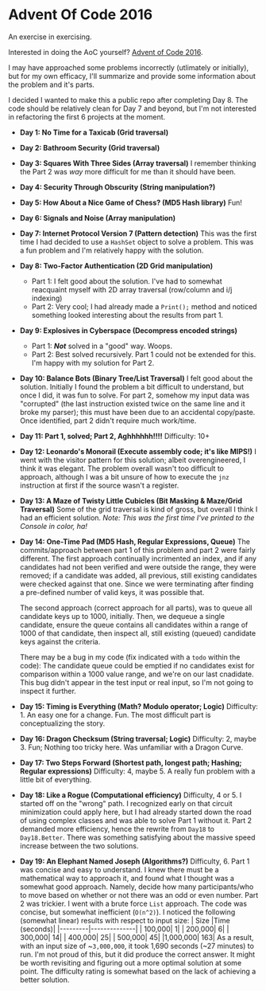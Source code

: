 # Advent Of Code 2016
An exercise in exercising.

Interested in doing the AoC yourself?  [Advent of Code 2016](http://adventofcode.com/2016).

I may have approached some problems incorrectly (utlimately or initially), but for my own efficacy, I'll summarize and provide some information about the problem and it's parts.

I decided I wanted to make this a public repo after completing Day 8. The code should be relatively clean for Day 7 and beyond, but I'm not interested in refactoring the first 6 projects at the moment.

- **Day 1:  No Time for a Taxicab  (Grid traversal)**

- **Day 2: Bathroom Security (Grid traversal)**

- **Day 3: Squares With Three Sides (Array traversal)**
  I remember thinking the Part 2 was *way* more difficult for me than it should have been.

- **Day 4: Security Through Obscurity (String manipulation?)**

- **Day 5: How About a Nice Game of Chess? (MD5 Hash library)**
  Fun!
- **Day 6: Signals and Noise (Array manipulation)**

- **Day 7: Internet Protocol Version 7 (Pattern detection)**
  This was the first time I had decided to use a `HashSet` object to solve a problem.  This was a fun problem and I'm relatively happy with the solution.

- **Day 8: Two-Factor Authentication (2D Grid manipulation)**
  - Part 1: I felt good about the solution. I've had to somewhat reacquaint myself with 2D array traversal (row/column and i/j indexing)
  - Part 2: Very cool; I had already made a `Print();` method and noticed something looked interesting about the results from part 1.

- **Day 9: Explosives in Cyberspace (Decompress encoded strings)**
  - Part 1: ***Not*** solved in a "good" way. Woops.
  - Part 2: Best solved recursively. Part 1 could not be extended for this. I'm happy with my solution for Part 2.

- **Day 10: Balance Bots (Binary Tree/List Traversal)**
  I felt good about the solution. Initially I found the problem a bit difficult to understand, but once I did, it was fun to solve. For part 2, somehow my input data was "corrupted" (the last instruction existed twice on the same line and it broke my parser); this must have been due to an accidental copy/paste. Once identified, part 2 didn't require much work/time.

- **Day 11: Part 1, solved; Part 2, Aghhhhhh!!!!**
  Difficulty: 10+

- **Day 12: Leonardo's Monorail (Execute assembly code; it's like MIPS!)**
  I went with the visitor pattern for this solution; albeit overengineered, I think it was elegant. The problem overall wasn't too difficult to approach, although I was a bit unsure of how to execute the `jnz` instruction at first if the source wasn't a register.

- **Day 13: A Maze of Twisty Little Cubicles (Bit Masking & Maze/Grid Traversal)**
Some of the grid traversal is kind of gross, but overall I think I had an efficient solution. *Note: This was the first time I've printed to the Console in color, ha!*

- **Day 14: One-Time Pad (MD5 Hash, Regular Expressions, Queue)**
  The commits/approach between part 1 of this problem and part 2 were fairly different.  The first approach continually incrimented an index, and if any candidates had not been verified and were outside the range, they were removed; if a candidate was added, all previous, still existing candidates were checked against that one. Since we were terminating after finding a pre-defined number of valid keys, it was possible that.

  The second approach (correct approach for all parts), was to queue all candidate keys up to 1000, initially. Then, we dequeue a single candidate, ensure the queue contains all candidates within a range of 1000 of that candidate, then inspect all, still existing (queued) candidate keys against the criteria. 

  There may be a bug in my code (fix indicated with a `todo` within the code): The candidate queue could be emptied if no candidates exist for comparison within a 1000 value range, and we're on our last cnadidate. This bug didn't appear in the test input or real input, so I'm not going to inspect it further.

- **Day 15: Timing is Everything (Math? Modulo operator; Logic)**
  Difficulty: 1.
  An easy one for a change. Fun. The most difficult part is conceptualizing the story.

- **Day 16: Dragon Checksum (String traversal; Logic)**
  Difficulty: 2, maybe 3.
  Fun; Nothing too tricky here. Was unfamiliar with a Dragon Curve.

- **Day 17: Two Steps Forward (Shortest path, longest path; Hashing; Regular expressions)**
  Difficulty: 4, maybe 5.
  A really fun problem with a little bit of everything.

- **Day 18: Like a Rogue (Computational efficiency)**
  Difficulty, 4 or 5.
  I started off on the "wrong" path. I recognized early on that circuit minimization could apply here, but I had already started down the road of using complex classes and was able to solve Part 1 without it. Part 2 demanded more efficiency, hence the rewrite from `Day18` to `Day18.Better`.  There was something satisfying about the massive speed increase between the two solutions.

- **Day 19: An Elephant Named Joseph (Algorithms?)**
  Difficulty, 6.
  Part 1 was concise and easy to understand. I knew there must be a mathematical way to approach it, and found what I thought was a somewhat good approach. Namely, decide how many participants/who to move based on whether or not there was an odd or even number. Part 2 was trickier. I went with a brute force `List` approach. The code was concise, but somewhat inefficient (`O(n^2)`). I noticed the following (somewhat linear) results with respect to input size:
|  Size   |Time (seconds)|
|---------|--------------|
|  100,000|             1|
|  200,000|             6|
|  300,000|            14|
|  400,000|            25|
|  500,000|            45|
|1,000,000|           163|
As a result, with an input size of ~`3,000,000`, it took 1,690 seconds (~27 minutes) to run. I'm not proud of this, but it did produce the correct answer. It might be worth revisiting and figuring out a more optimal solution at some point. The difficulty rating is somewhat based on the lack of achieving a better solution.
